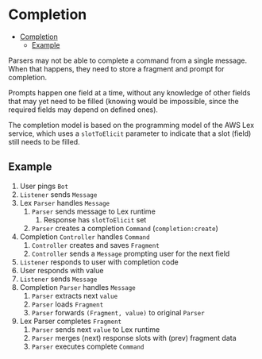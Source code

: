 # Completion

- [Completion](#completion)
  - [Example](#example)

Parsers may not be able to complete a command from a single message. When that happens, they need to store a fragment
and prompt for completion.

Prompts happen one field at a time, without any knowledge of other fields that may yet need to be filled
(knowing would be impossible, since the required fields may depend on defined ones).

The completion model is based on the programming model of the AWS Lex service, which uses a `slotToElicit` parameter
to indicate that a slot (field) still needs to be filled.

## Example

1. User pings `Bot`
1. `Listener` sends `Message`
1. Lex `Parser` handles `Message`
    1. `Parser` sends message to Lex runtime
        1. Response has `slotToElicit` set
    1. `Parser` creates a completion `Command` (`completion:create`)
1. Completion `Controller` handles `Command`
    1. `Controller` creates and saves `Fragment`
    1. `Controller` sends a `Message` prompting user for the next field
1. `Listener` responds to user with completion code
1. User responds with value
1. `Listener` sends `Message`
1. Completion `Parser` handles `Message`
    1. `Parser` extracts next `value`
    1. `Parser` loads `Fragment`
    1. `Parser` forwards `(Fragment, value)` to original `Parser`
1. Lex Parser completes `Fragment`
    1. `Parser` sends next `value` to Lex runtime
    1. `Parser` merges (next) response slots with (prev) fragment data
    1. `Parser` executes complete `Command`
